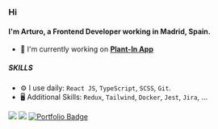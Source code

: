 ### Hi

#### I'm Arturo, a Frontend Developer working in Madrid, Spain.

- :toolbox:  I'm currently working on **[Plant-In App](https://github.com/Mgll3/agro-plantation-app)**

##### SKILLS

- ⚙️  I use daily: `React JS`, `TypeScript`, `SCSS`, `Git`.
- :desktop_computer:  Additional Skills: `Redux`, `Tailwind`, `Docker`, `Jest`, `Jira`, ...


<p>
  <a href="mailto:jhonas29@gmail.com" target="_blank"><img src="https://img.shields.io/badge/e‑mail-D14836.svg?style=for-the-badge&logo=GMail&logoColor=white"/></a>
  <a href="https://www.linkedin.com/in/arturo-lopez-rosa/" target="_blank"><img src="https://img.shields.io/badge/linkedin-0077B5.svg?style=for-the-badge&logo=Linkedin&logoColor=white"/></a>
  <a href="https://alrportfolio.netlify.app/" target="_blank"><img src="https://img.shields.io/badge/porfolio-000000.svg?style=for-the-badge&logo=Codementor&logoColor=white" alt="Portfolio Badge"/></a>
</p>
